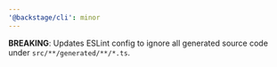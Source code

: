 ```yaml
---
'@backstage/cli': minor
---
```


**BREAKING**: Updates ESLint config to ignore all generated source code under `src/**/generated/**/*.ts`.
